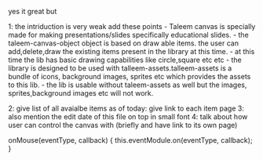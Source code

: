 
yes it great but

1: the intriduction is very weak add these points
    - Taleem canvas is specially made for making presentations/slides specifically educational slides.
    - the taleem-canvas-object object is based on draw able items. the user can add,delete,draw the existing items present in the library at this time.
    - at this time the lib has basic drawing capabilities like circle,square etc etc
    - the library is designed to be used with talleem-assets.talleem-assets is a bundle of icons, background images, sprites etc which provides the assets to this lib.
    - the lib is usable without taleem-assets as well but the images, sprites,background images etc will not work.  

2: give list of all avaialbe items as of today: give link to each item page 
3: also mention the edit date of this file on top in small font
4: talk about how user can control the canvas with (briefly and have link to its own page)

  onMouse(eventType, callback) {
    this.eventModule.on(eventType, callback);
  }
     

